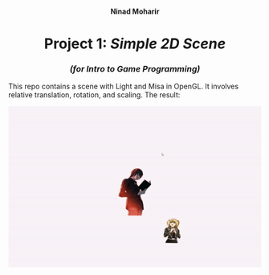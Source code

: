
<h4 align=center>Ninad Moharir<h4>
<h1 align=center>Project 1: <em>Simple 2D Scene</em></h1>
<h3 align=center><em>(for Intro to Game Programming)</em></h3>

This repo contains a scene with Light and Misa in OpenGL. It involves relative translation, rotation, and scaling. The result:

![output](output.gif)
